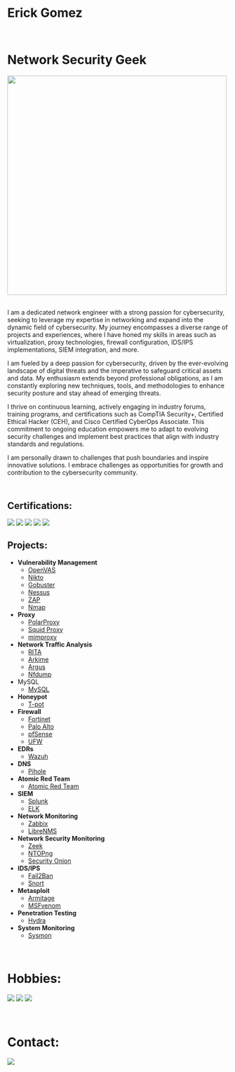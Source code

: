 <h1>Erick Gomez
<h1><br/><a></a>Network Security Geek</a></h1>

<img src="https://user-images.githubusercontent.com/74038190/212749695-a6817c5a-a794-462b-afca-1b5ce7dd5e63.gif" width="500">
<br><br>

I am a dedicated network engineer with a strong passion for cybersecurity, seeking to leverage my expertise in networking and expand into the dynamic field of cybersecurity. My journey encompasses a diverse range of projects and experiences, where I have honed my skills in areas such as virtualization, proxy technologies, firewall configuration, IDS/IPS implementations, SIEM integration, and more.

I am fueled by a deep passion for cybersecurity, driven by the ever-evolving landscape of digital threats and the imperative to safeguard critical assets and data. My enthusiasm extends beyond professional obligations, as I am constantly exploring new techniques, tools, and methodologies to enhance security posture and stay ahead of emerging threats.

I thrive on continuous learning, actively engaging in industry forums, training programs, and certifications such as CompTIA Security+, Certified Ethical Hacker (CEH), and Cisco Certified CyberOps Associate. This commitment to ongoing education empowers me to adapt to evolving security challenges and implement best practices that align with industry standards and regulations.

I am personally drawn to challenges that push boundaries and inspire innovative solutions. I embrace challenges as opportunities for growth and contribution to the cybersecurity community.

<h2><br/></a>Certifications:</a></h1>
<img src="https://img.shields.io/badge/CEH-%23CC0000?style=for-the-badge&logoColor=white" /></a>
<img src="https://img.shields.io/badge/CCNA-%231BA0D7?style=for-the-badge&logo=cisco&logoColor=white" /></a>
<img src="https://img.shields.io/badge/Cisco%20CyberOps-%231BA0D7?style=for-the-badge&logo=cisco&logoColor=white" /></a>
<img src="https://img.shields.io/badge/Network%2B-%23C8202F?style=for-the-badge&logo=comptia&logoColor=white" /></a>
<img src="https://img.shields.io/badge/Security%2B-%23C8202F?style=for-the-badge&logo=comptia" /></a>

<h2>Projects:</h2>

- <b>Vulnerability Management</b>
  - [OpenVAS]()
  - [Nikto](https://github.com/lm3nitro/CyberLabs/blob/main/Nikto.md)
  - [Gobuster]()
  - [Nessus](https://github.com/lm3nitro/CyberLabs/blob/main/Nessus.md)
  - [ZAP](https://github.com/lm3nitro/CyberLabs/blob/main/Zap.md)
  - [Nmap](https://github.com/lm3nitro/CyberLabs/blob/main/Nmap.md)
- <b>Proxy</b>
  - [PolarProxy]()
  - [Squid Proxy]()
  - [mimproxy]()
- <b>Network Traffic Analysis</b>
  - [RITA]()
  - [Arkime](https://github.com/lm3nitro/CyberLabs/blob/main/Arkime.md)
  - [Argus]()
  - [Nfdump]()
- MySQL</b>
  - [MySQL](https://github.com/lm3nitro/CyberLabs/tree/main/MySQL)
- <b>Honeypot</b>
  - [T-pot](https://github.com/lm3nitro/CyberLabs/blob/main/T-pot.md)
- <b>Firewall</b>
  - [Fortinet]()
  - [Palo Alto]()
  - [pfSense]()
  - [UFW]()
- <b>EDRs</b>
  - [Wazuh](https://github.com/lm3nitro/CyberLabs/tree/main/Wazuh)
- <b>DNS</b>
  - [Pihole](https://github.com/lm3nitro/CyberLabs/blob/main/Pihole.md)
- <b>Atomic Red Team</b>
  - [Atomic Red Team](https://github.com/lm3nitro/CyberLabs/blob/main/Atomic%20Red%20Team.md)
- <b>SIEM</b>
  - [Splunk]()
  - [ELK]()
- <b>Network Monitoring</b>
  - [Zabbix](https://github.com/lm3nitro/CyberLabs/blob/main/Zabbix.md)
  - [LibreNMS](https://github.com/lm3nitro/CyberLabs/blob/main/LibreNMS.md)
- <b>Network Security Monitoring</b>
  - [Zeek]()
  - [NTOPng]()
  - [Security Onion](https://github.com/lm3nitro/CyberLabs/blob/main/Security%20Onion.md)
- <b>IDS/IPS</b>
  - [Fail2Ban](https://github.com/lm3nitro/CyberLabs/blob/main/Fail2Ban.md)
  - [Snort](https://github.com/lm3nitro/CyberLabs/blob/main/Snort.md)
- <b>Metasploit</b>
  - [Armitage](https://github.com/lm3nitro/CyberLabs/blob/main/Arkime.md)
  - [MSFvenom](https://github.com/lm3nitro/CyberLabs/blob/main/MSFvenom.md)
- <b>Penetration Testing</b>
  - [Hydra](https://github.com/lm3nitro/CyberLabs/tree/main)
- <b>System Monitoring</b>
  - [Sysmon](https://github.com/lm3nitro/CyberLabs/tree/main/Sysmon)

<h1><br/><a></a>Hobbies:</a></h1>

<a href="https://linkedin.com"><img src="https://img.shields.io/badge/Chess-81B64C?style=for-the-badge&logo=chessdotcom&logoColor=black" /></a>
<img src="https://img.shields.io/badge/Classical%20Music-a18167?style=for-the-badge&logo=applemusic&logoColor=white" /></a>
<img src="https://img.shields.io/badge/Hiking-%23143306?style=for-the-badge&logoColor=white" /></a>

<h1><br/><a>Contact:</a></h1>
<a href="https://linkedin.com"><img src="https://img.shields.io/badge/-LinkedIn-0072b1?&style=for-the-badge&logo=linkedin&logoColor=white" /></a>

